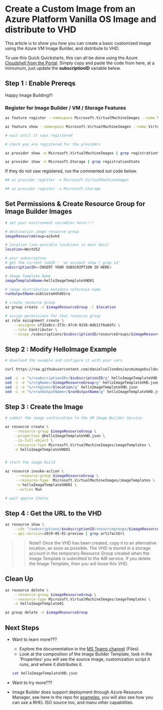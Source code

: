 # Create a Custom Image from an Azure Platform Vanilla OS Image and distribute to VHD
This article is to show you how you can create a basic customized image using the Azure VM Image Builder, and distribute to VHD.

To use this Quick Quickstarts, this can all be done using the Azure [Cloudshell from the Portal](https://azure.microsoft.com/en-us/features/cloud-shell/). Simply copy and paste the code from here, at a miniumum, just update the **subscriptionID** variable below.


## Step 1 : Enable Prereqs

Happy Image Building!!!

### Register for Image Builder / VM / Storage Features
```bash
az feature register --namespace Microsoft.VirtualMachineImages --name VirtualMachineTemplatePreview

az feature show --namespace Microsoft.VirtualMachineImages --name VirtualMachineTemplatePreview | grep state

# wait until it says registered

# check you are registered for the providers

az provider show -n Microsoft.VirtualMachineImages | grep registrationState

az provider show -n Microsoft.Storage | grep registrationState
```

If they do not saw registered, run the commented out code below.
```bash
## az provider register -n Microsoft.VirtualMachineImages

## az provider register -n Microsoft.Storage
```

## Set Permissions & Create Resource Group for Image Builder Images

```bash
# set your environment variables here!!!!

# destination image resource group
imageResourceGroup=aibvhd

# location (see possible locations in main docs)
location=WestUS2

# your subscription
# get the current subID : 'az account show | grep id'
subscriptionID=<INSERT YOUR SUBSCRIPTION ID HERE>

# Image Template Name
imageTemplateName=helloImageTemplateVHD01

# image distribution metadata reference name
runOutputName=aibCustomVhd01ro

# create resource group
az group create -n $imageResourceGroup -l $location

# assign permissions for that resource group
az role assignment create \
    --assignee cf32a0cc-373c-47c9-9156-0db11f6a6dfc \
    --role Contributor \
    --scope /subscriptions/$subscriptionID/resourceGroups/$imageResourceGroup

```

## Step 2 : Modify HelloImage Example

```bash
# download the example and configure it with your vars

curl https://raw.githubusercontent.com/danielsollondon/azvmimagebuilder/master/quickquickstarts/4_Creating_a_Custom_Linux_Image_to_VHD/helloImageTemplateVHD.json -o helloImageTemplateVHD.json

sed -i -e "s/<subscriptionID>/$subscriptionID/g" helloImageTemplateVHD.json
sed -i -e "s/<rgName>/$imageResourceGroup/g" helloImageTemplateVHD.json
sed -i -e "s/<region>/$location/g" helloImageTemplateVHD.json
sed -i -e "s/<runOutputName>/$runOutputName/g" helloImageTemplateVHD.json

```

## Step 3 : Create the Image

```bash
# submit the image confiuration to the VM Image Builder Service

az resource create \
    --resource-group $imageResourceGroup \
    --properties @helloImageTemplateVHD.json \
    --is-full-object \
    --resource-type Microsoft.VirtualMachineImages/imageTemplates \
    -n helloImageTemplateVHD01


# start the image build

az resource invoke-action \
     --resource-group $imageResourceGroup \
     --resource-type  Microsoft.VirtualMachineImages/imageTemplates \
     -n helloImageTemplateVHD01 \
     --action Run 

# wait approx 15mins
```


## Step 4 : Get the URL to the VHD
```bash
az resource show \
    --ids "/subscriptions/$subscriptionID/resourcegroups/$imageResourceGroup/providers/Microsoft.VirtualMachineImages/imageTemplates/$imageTemplateName/runOutputs/$runOutputName"  \
    --api-version=2019-05-01-preview | grep artifactUri
```


>>Note!! Once the VHD has been created, copy it to an alternative location, as soon as possible. The VHD is stored in a storage account in the temporary Resource Group created when the Image Template is submitted to the AIB service. If you delete the Image Template, then you will loose this VHD. 

## Clean Up
```bash
az resource delete \
    --resource-group $imageResourceGroup \
    --resource-type Microsoft.VirtualMachineImages/imageTemplates \
    -n helloImageTemplate01

az group delete -n $imageResourceGroup

```

## Next Steps
* Want to learn more???
    * Explore the documentation in the [MS Teams channel](https://teams.microsoft.com/l/channel/19%3a03e8b2922c5b44eaaaf3d0c7cd1ff448%40thread.skype/General?groupId=a82ee7e2-b2cc-49e6-967d-54da8319979d&tenantId=72f988bf-86f1-41af-91ab-2d7cd011db47) (Files).
    * Look at the composition of the Image Builder Template, look in the 'Properties' you will see the source image, customization script it runs, and where it distributes it.

    ```bash
    cat helloImageTemplateVHD.json
    ```

* Want to try more???
* Image Builder does support deployment through Azure Resource Manager, see here in the repo for [examples](https://github.com/danielsollondon/azvmimagebuilder/tree/master/armTemplates), you will also see how you can use a RHEL ISO source too, and manu other capabilities.
